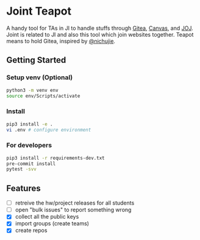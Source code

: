 # Joint Teapot

A handy tool for TAs in JI to handle stuffs through [Gitea](https://focs.ji.sjtu.edu.cn/git/), [Canvas](https://umjicanvas.com/), and [JOJ](https://joj.sjtu.edu.cn/). Joint is related to JI and also this tool which join websites together. Teapot means to hold Gitea, inspired by [@nichujie](https://github.com/nichujie).

## Getting Started

### Setup venv (Optional)

```bash
python3 -m venv env
source env/Scripts/activate
```

### Install

```bash
pip3 install -e .
vi .env # configure environment
```

### For developers

```bash
pip3 install -r requirements-dev.txt
pre-commit install
pytest -svv
```

## Features

- [ ] retreive the hw/project releases for all students
- [ ] open "bulk issues" to report something wrong
- [x] collect all the public keys
- [x] import groups (create teams)
- [x] create repos
